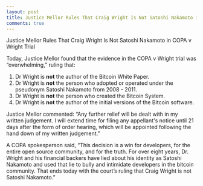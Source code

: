 ```yaml
---
layout: post
title: Justice Mellor Rules That Craig Wright Is Not Satoshi Nakamoto in COPA v Wright Trial 
comments: true
---
```




Justice Mellor Rules That Craig Wright Is Not Satoshi Nakamoto in COPA v Wright Trial 

Today, Justice Mellor found that the evidence in the COPA v Wright trial was “overwhelming,” ruling that:

1. Dr Wright is **not** the author of the Bitcoin White Paper.
2. Dr Wright is **not** the person who adopted or operated under the pseudonym Satoshi Nakamoto from 2008 - 2011. 
3. Dr Wright is **not** the person who created the Bitcoin System. 
4. Dr Wright is **not** the author of the initial versions of the Bitcoin software.

Justice Mellor commented: “Any further relief will be dealt with in my written judgement. I will extend time for filing any appellant's notice until 21 days after the form of order hearing, which will be appointed following the hand down of my written judgement.”

A COPA spokesperson said, “This decision is a win for developers, for the entire open source community, and for the truth. For over eight years, Dr. Wright and his financial backers have lied about his identity as Satoshi Nakamoto and used that lie to bully and intimidate developers in the bitcoin community. That ends today with the court’s ruling that Craig Wright is not Satoshi Nakamoto.”

